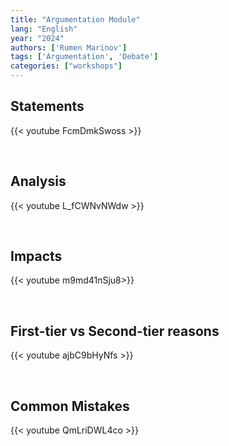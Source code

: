 ```yaml
---
title: "Argumentation Module"
lang: "English"
year: "2024"
authors: ['Rumen Marinov']
tags: ['Argumentation', 'Debate']
categories: ["workshops"]
---
```


## Statements

{{< youtube FcmDmkSwoss >}}

<br>

## Analysis

{{< youtube L_fCWNvNWdw >}}

<br>

## Impacts

{{< youtube m9md41nSju8>}}

<br>

## First-tier vs Second-tier reasons

{{< youtube ajbC9bHyNfs >}}

<br>

## Common Mistakes

{{< youtube QmLriDWL4co >}}
